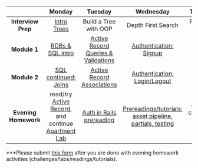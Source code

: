 |  | Monday | Tuesday | Wednesday | Thursday | Friday |
| :----------: | :----------: | :----------: | :----------: | :----------: | :----------: |
| **Interview Prep** | [Intro Trees](https://github.com/sf-wdi-19-20/modules/tree/master/w7_d1_0_intro_trees) | Build a Tree with OOP | Depth First Search | Recursion Review |  |
| **Module 1** | [RDBs &  SQL intro](https://github.com/sf-wdi-19-20/modules/tree/master/w7_d1_1_SQL_intro) | [Active Record Queries & Validations](https://github.com/sf-wdi-19-20/modules/tree/master/w7_d2_1_active_record) | [Authentication: Signup](https://github.com/sf-wdi-19-20/modules/tree/master/w7_d3_1_rails_auth_signup) | [Rails Asset Pipeline](https://github.com/sf-wdi-19-20/modules/tree/master/w7_d4_1_asset_pipeline) | Review |
| **Module 2** | [SQL continued: Joins](https://github.com/sf-wdi-19-20/modules/tree/master/w7_d1_2_sql_continued) | [Active Record Associations](https://github.com/sf-wdi-19-20/modules/tree/master/w7_d2_2_active_record_associations) | [Authentication: Login/Logout](https://github.com/sf-wdi-19-20/modules/tree/master/w7_d3_2_login_rails) | [Testing](https://github.com/sf-wdi-19-20/modules/tree/master/w7_d4_2_testing) |  |
| **Evening Homework** | read/try [Active Record](http://ajbraus.gitbooks.io/wdi-homework/content/active-record.html), and  continue [Apartment Lab](https://github.com/sf-wdi-19-20/w7_apartment_lab_sql) | [Auth in Rails prereading](http://ajbraus.gitbooks.io/wdi-homework/content/auth-rails.html) | [Prereadings/tutorials: asset pipeline, partials, testing](https://github.com/sf-wdi-19-20/modules/tree/master/w7_d3_3_evening_writeup) | continue challenges / self review | [Weekend Lab: Rails Blog](https://github.com/sf-wdi-19-20/modules/tree/master/w7_weekend_lab) |
		

***Please submit [this form](https://docs.google.com/a/generalassemb.ly/forms/d/1zSklHtCYKg_NhkLdjlQaCXFrHJQ4Io266cKUs9_Dg8I/viewform) after you are done with evening homework activities (challenges/labs/readings/tutorials).
